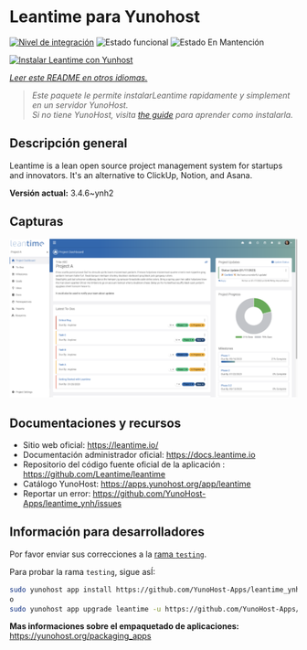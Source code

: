 <!--
Este archivo README esta generado automaticamente<https://github.com/YunoHost/apps/tree/master/tools/readme_generator>
No se debe editar a mano.
-->

# Leantime para Yunohost

[![Nivel de integración](https://apps.yunohost.org/badge/integration/leantime)](https://ci-apps.yunohost.org/ci/apps/leantime/)
![Estado funcional](https://apps.yunohost.org/badge/state/leantime)
![Estado En Mantención](https://apps.yunohost.org/badge/maintained/leantime)

[![Instalar Leantime con Yunhost](https://install-app.yunohost.org/install-with-yunohost.svg)](https://install-app.yunohost.org/?app=leantime)

*[Leer este README en otros idiomas.](./ALL_README.md)*

> *Este paquete le permite instalarLeantime rapidamente y simplement en un servidor YunoHost.*  
> *Si no tiene YunoHost, visita [the guide](https://yunohost.org/install) para aprender como instalarla.*

## Descripción general

Leantime is a lean open source project management system for startups and innovators. It's an alternative to ClickUp, Notion, and Asana.

**Versión actual:** 3.4.6~ynh2

## Capturas

![Captura de Leantime](./doc/screenshots/ProjectDashboard.png)

## Documentaciones y recursos

- Sitio web oficial: <https://leantime.io/>
- Documentación administrador oficial: <https://docs.leantime.io>
- Repositorio del código fuente oficial de la aplicación : <https://github.com/Leantime/leantime>
- Catálogo YunoHost: <https://apps.yunohost.org/app/leantime>
- Reportar un error: <https://github.com/YunoHost-Apps/leantime_ynh/issues>

## Información para desarrolladores

Por favor enviar sus correcciones a la [rama `testing`](https://github.com/YunoHost-Apps/leantime_ynh/tree/testing).

Para probar la rama `testing`, sigue asÍ:

```bash
sudo yunohost app install https://github.com/YunoHost-Apps/leantime_ynh/tree/testing --debug
o
sudo yunohost app upgrade leantime -u https://github.com/YunoHost-Apps/leantime_ynh/tree/testing --debug
```

**Mas informaciones sobre el empaquetado de aplicaciones:** <https://yunohost.org/packaging_apps>

